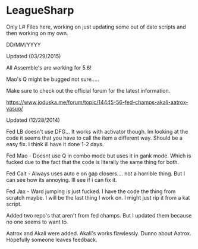 LeagueSharp
===========
Only L# Files here, working on just updating some out of date scripts and then working on my own. 

DD/MM/YYYY


Updated (03/29/2015)

All Assemble's are working for 5.6!

Mao's Q might be bugged not sure.....

Make sure to check out the official forum for the latest information.

https://www.joduska.me/forum/topic/14445-56-fed-champs-akali-aatrox-yasuo/





Updated (12/28/2014)

Fed LB doesn't use DFG... It works with activator though. Im looking at the code it seems that you have to call the item a different way. Should be a easy fix. I think ill have it done 1-2 days.

Fed Mao - Doesnt use Q in combo mode but uses it in gank mode. Which is fucked due to the fact that the code is literally the same thing for both.

Fed Cait - Always uses auto e on gap closers.... not a horrible thing. But I can see how its annoying. Ill see if i can fix it.

Fed Jax - Ward jumping is just fucked. I have the code the thing from scratch maybe. I will be the last thing I work on. I might just rip it from a kat script.

Added two repo's that aren't from fed champs. But I updated them because  no one seems to want to.

Aatrox and Akali were added. Akali's works flawlessly. Dunno about Aatrox. Hopefully someone leaves feedback. 
